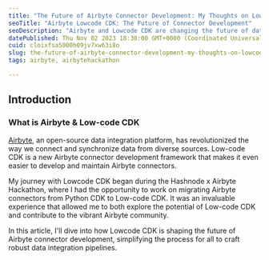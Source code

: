 ```yaml
---
title: "The Future of Airbyte Connector Development: My Thoughts on Lowcode CDK"
seoTitle: "Airbyte Lowcode CDK: The Future of Connector Development"
seoDescription: "Airbyte and Lowcode CDK are changing the future of data integration. Learn how Lowcode CDK is making it easier to develop and maintain Airbyte connectors, a"
datePublished: Thu Nov 02 2023 18:30:00 GMT+0000 (Coordinated Universal Time)
cuid: cloixfsa5000h09jv7xw63i8o
slug: the-future-of-airbyte-connector-development-my-thoughts-on-lowcode-cdk
tags: airbyte, airbytehackathon

---
```


## Introduction

### What is Airbyte & Low-code CDK

[Airbyte](https://airbyte.com/), an open-source data integration platform, has revolutionized the way we connect and synchronize data from diverse sources. Low-code CDK is a new Airbyte connector development framework that makes it even easier to develop and maintain Airbyte connectors.

My journey with Lowcode CDK began during the Hashnode x Airbyte Hackathon, where I had the opportunity to work on migrating Airbyte connectors from Python CDK to Low-code CDK. It was an invaluable experience that allowed me to both explore the potential of Low-code CDK and contribute to the vibrant Airbyte community.

In this article, I'll dive into how Lowcode CDK is shaping the future of Airbyte connector development, simplifying the process for all to craft robust data integration pipelines.